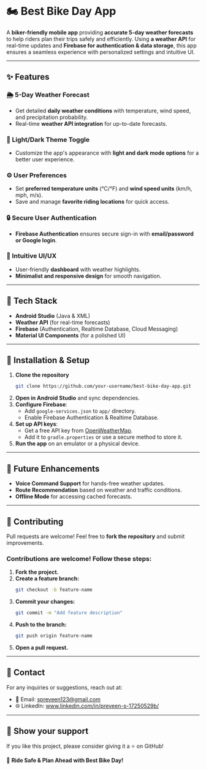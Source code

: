 # 🏍️ Best Bike Day App

A **biker-friendly mobile app** providing **accurate 5-day weather forecasts** to help riders plan their trips safely and efficiently. Using **a weather API** for real-time updates and **Firebase for authentication & data storage**, this app ensures a seamless experience with personalized settings and intuitive UI.

---

## ✨ Features

### 🌦️ 5-Day Weather Forecast
- Get detailed **daily weather conditions** with temperature, wind speed, and precipitation probability.
- Real-time **weather API integration** for up-to-date forecasts.

### 🌙 Light/Dark Theme Toggle
- Customize the app's appearance with **light and dark mode options** for a better user experience.

### ⚙️ User Preferences
- Set **preferred temperature units** (°C/°F) and **wind speed units** (km/h, mph, m/s).
- Save and manage **favorite riding locations** for quick access.

### 🔒 Secure User Authentication
- **Firebase Authentication** ensures secure sign-in with **email/password or Google login**.

### 📍 Intuitive UI/UX
- User-friendly **dashboard** with weather highlights.
- **Minimalist and responsive design** for smooth navigation.

---

## 🚀 Tech Stack
- **Android Studio** (Java & XML)
- **Weather API** (for real-time forecasts)
- **Firebase** (Authentication, Realtime Database, Cloud Messaging)
- **Material UI Components** (for a polished UI)

---

## 📲 Installation & Setup
1. **Clone the repository**
   ```sh
   git clone https://github.com/your-username/best-bike-day-app.git
   ```
2. **Open in Android Studio** and sync dependencies.
3. **Configure Firebase**:
   - Add `google-services.json` to `app/` directory.
   - Enable Firebase Authentication & Realtime Database.
4. **Set up API keys**:
   - Get a free API key from [OpenWeatherMap](https://openweathermap.org/).
   - Add it to `gradle.properties` or use a secure method to store it.
5. **Run the app** on an emulator or a physical device.

---

## 📌 Future Enhancements
- **Voice Command Support** for hands-free weather updates.
- **Route Recommendation** based on weather and traffic conditions.
- **Offline Mode** for accessing cached forecasts.

---

## 🤝 Contributing
Pull requests are welcome! Feel free to **fork the repository** and submit improvements.

### Contributions are welcome! Follow these steps:
1. **Fork the project.**
2. **Create a feature branch:**
   ```sh
   git checkout -b feature-name
   ```
3. **Commit your changes:**
   ```sh
   git commit -m "Add feature description"
   ```
4. **Push to the branch:**
   ```sh
   git push origin feature-name
   ```
5. **Open a pull request.**

---

## 💎 Contact
For any inquiries or suggestions, reach out at:
- 💌 Email: spreveen123@gmail.com
- 🌐 LinkedIn: www.linkedin.com/in/preveen-s-17250529b/

---

## 🌟 **Show your support**
If you like this project, please consider giving it a ⭐ on GitHub!

🚴 **Ride Safe & Plan Ahead with Best Bike Day!**
